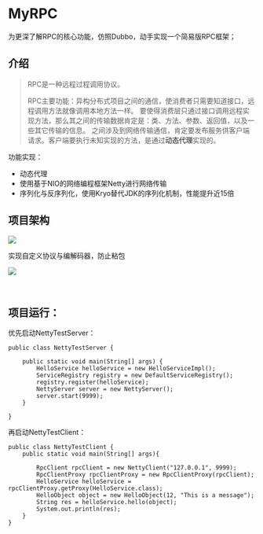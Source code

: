 # MyRPC



为更深了解RPC的核心功能，仿照Dubbo，动手实现一个简易版RPC框架； 



## 介绍

> RPC是一种远程过程调用协议。
>
> RPC主要功能：异构分布式项目之间的通信，使消费者只需要知道接口，远程调用方法就像调用本地方法一样。 要使得消费层只通过接口调用远程实现方法，那么其之间的传输数据肯定是：类、方法、参数、返回值，以及一些其它传输的信息。 之间涉及到网络传输通信，肯定要发布服务供客户端请求。客户端要执行未知实现的方法，是通过**动态代理**实现的。 



功能实现：

- 动态代理
- 使用基于NIO的网络编程框架Netty进行网络传输
- 序列化与反序列化，使用Kryo替代JDK的序列化机制，性能提升近15倍 



## 项目架构

![](https://cdn.jsdelivr.net/gh/echoxxzhang/blog_img/img/20220707000046.png)





实现自定义协议与编解码器，防止粘包

![](https://cdn.jsdelivr.net/gh/echoxxzhang/blog_img/img/20220709162037.png)





<br>



## 项目运行：

优先启动NettyTestServer：

```
public class NettyTestServer {

    public static void main(String[] args) {
        HelloService helloService = new HelloServiceImpl();
        ServiceRegistry registry = new DefaultServiceRegistry();
        registry.register(helloService);
        NettyServer server = new NettyServer();
        server.start(9999);
    }

}
```

再启动NettyTestClient：

```
public class NettyTestClient {
    public static void main(String[] args){

        RpcClient rpcClient = new NettyClient("127.0.0.1", 9999);
        RpcClientProxy rpcClientProxy = new RpcClientProxy(rpcClient);
        HelloService helloService = rpcClientProxy.getProxy(HelloService.class);
        HelloObject object = new HelloObject(12, "This is a message");
        String res = helloService.hello(object);
        System.out.println(res);
    }
}

```

